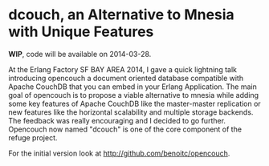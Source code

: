 # dcouch, an Alternative to Mnesia with Unique Features

**WIP**, code will be available on 2014-03-28.

At the Erlang Factory SF BAY AREA 2014, I gave a quick lightning talk
introducing opencouch a document oriented database compatible with
Apache CouchDB that you can embed in your Erlang Application. The main
goal of opencouch is to propose a viable alternative to mnesia while
adding some key features of Apache CouchDB like the master-master
replication or new features like the horizontal scalability and multiple
storage backends. The feedback was really encouraging and I decided to
go further. Opencouch now named "dcouch" is one of the core component of
the refuge project.

For the initial version look at http://github.com/benoitc/opencouch.
